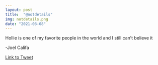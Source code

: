 ```yaml
---
layout: post
title:  "@notdetails"
img: notdetails.png
date: "2021-03-08"
---
```


Hollie is one of my favorite people in the world and I still can’t believe it

-Joel Califa

[Link to Tweet](https://twitter.com/notdetails/status/1369006385199996928)
